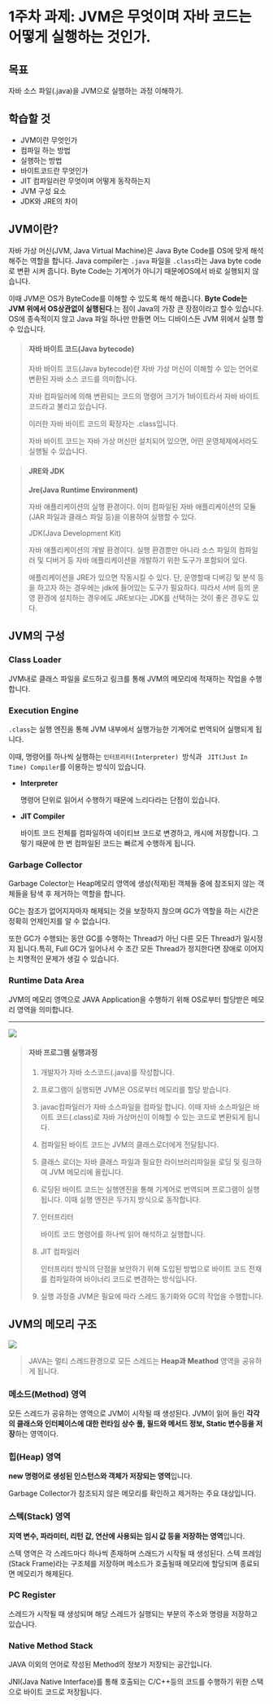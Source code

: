 #  1주차 과제: JVM은 무엇이며 자바 코드는 어떻게 실행하는 것인가.

## 목표

자바 소스 파일(.java)을 JVM으로 실행하는 과정 이해하기.

## 학습할 것

- JVM이란 무엇인가
- 컴파일 하는 방법
- 실행하는 방법
- 바이트코드란 무엇인가
- JIT 컴파일러란 무엇이며 어떻게 동작하는지
- JVM 구성 요소
- JDK와 JRE의 차이



## JVM이란?

자바 가상 머신(JVM, Java Virtual Machine)은 Java Byte Code를 OS에 맞게 해석 해주는 역할을 합니다. Java compiler는 `.java` 파일을 `.class`라는 Java byte code로 변환 시켜 줍니다. Byte Code는 기계어가 아니기 때문에OS에서 바로 실행되지 않습니다. 

이때 JVM은 OS가 ByteCode를 이해할 수 있도록 해석 해줍니다. **Byte Code는 JVM 위에서 OS상관없이 실행된다**.는 점이 Java의 가장 큰 장점이라고 할수 있습니다. OS에 종속적이지 않고 Java 파일 하나만 만들면 어느 디바이스든 JVM 위에서 실행 할 수 있습니다.



> #### **자바 바이트 코드(Java bytecode)**
>
> 자바 바이트 코드(Java bytecode)란 자바 가상 머신이 이해할 수 있는 언어로 변환된 자바 소스 코드를 의미합니다.
>
> 자바 컴파일러에 의해 변환되는 코드의 명령어 크기가 1바이트라서 자바 바이트 코드라고 불리고 있습니다.
>
> 이러한 자바 바이트 코드의 확장자는 .class입니다.
>
> 자바 바이트 코드는 자바 가상 머신만 설치되어 있으면, 어떤 운영체제에서라도 실행될 수 있습니다.





> #### **JRE와 JDK**
>
> **Jre(Java Runtime Environment)**
>
> 자바 애플리케이션의 실행 환경이다. 이미 컴파일된 자바 애플리케이션의 모듈(JAR 파일과 클래스 파일 등)을 이용하여 실행할 수 있다.
>
> JDK(Java Development Kit)
>
> 자바 애플리케이션의 개발 환경이다. 실행 환경뿐만 아니라 소스 파일의 컴파일러 및 디버거 등 자바 애플리케이션을 개발하기 위한 도구가 포함되어 있다.
>
> 애플리케이션을 JRE가 있으면 작동시킬 수 있다. 단, 운영할때 디버깅 및 분석 등을 하고자 하는 경우에는 jdk에 들어있는 도구가 필요하다. 따라서 서버 등의 운영 환경에 설치하는 경우에도 JRE보다는 JDK를 선택하는 것이 좋은 경우도 있다.









## JVM의 구성

### Class Loader

JVM내로 클래스 파일을 로드하고 링크를 통해 JVM의 메모리에 적재하는 작업을 수행합니다.

### Execution Engine

`.class`는 실행 엔진을 통해 JVM 내부에서 실행가능한 기계어로 번역되어 실행되게 됩니다.

이때, 명령어를 하나씩 실행하는 `인터프리터(Interpreter) `방식과 ` JIT(Just In Time) Compiler`를 이용하는 방식이 있습니다.

- **Interpreter**

  명령어 단위로 읽어서 수행하기 때문에 느리다라는 단점이 있습니다.

- **JIT Compiler**

  바이트 코드 전체를 컴파일하여 네이티브 코드로 변경하고, 캐시에 저장합니다. 그렇기 때문에 한 번 컴파일된 코드는 빠르게 수행하게 됩니다.

### Garbage Collector

Garbage Colector는 Heap메모리 영역에 생성(적재)된 객체들 중에 참조되지 않는 객체들을 탐색 후 제거하는 역할을 합니다.

GC는 참조가 없어지자마자 해제되는 것을 보장하지 핞으며 GC가 역할을 하는 시간은 정확히 언제인지를 알 수 없습니다.

또한 GC가 수행되는 동안 GC를 수행하는 Thread가 아닌 다른 모든 Thread가 일시정지 됩니다.특히, Full GC가 일어나서 수 초간 모든 Thread가 정지한다면 장애로 이어지는 치명적인 문제가 생길 수 있습니다.

### Runtime Data Area

JVM의 메모리 영역으로 JAVA Application을 수행하기 위해 OS로부터 할당받은 메모리 영역을 의미합니다. 



---



![](img/java-jvm-01.png)


>#### **자바 프로그램 실행과정**
>
>1. 개발자가 자바 소스코드(.java)를 작성합니다.
>
>2. 프로그램이 실행되면 JVM은 OS로부터 메모리를 할당 받습니다.
>
>3. javac컴파일러가 자바 소스파일을 컴파일 합니다. 이때 자바 소스파일은 바이트 코드(.class)로 자바 가상머신이 이해할 수 있는 코드로 변환되게 됩니다.
>
>4. 컴파일된 바이트 코드는 JVM의 클래스로더에게 전달됩니다.
>
>5. 클래스 로더는 자바 클래스 파일과 필요한 라이브러리파일을 로딩 및 링크하여 JVM 메모리에 올립니다.
>
>6. 로딩된 바이트 코드는 실행앤진을 통해 기계어로 번역되며 프로그램이 실행됩니다. 이때 실행 엔진은 두가지 방식으로 동작합니다.
>
>  7. 인터프리터
>
>     바이트 코드 명령어를 하나씩 읽어 해석하고 실행합니다. 
>
>  8. JIT 컴파일러
>
>     인터프리터 방식의 단점을 보안하기 위해 도입된 방법으로 바이트 코드 전채를 컴파일하여 바이너리 코드로 변경하는 방식입니다.
>
>9. 실행 과정중 JVM은 필요에 따라 스레드 동기화와 GC의 작업을 수행합니다.





## JVM의 메모리 구조


![](img/java-jvm-02.png)


> JAVA는 멀티 스레드환경으로 모든 스레드는 **Heap과 Meathod** 영역을 공유하게 됩니다.



### 메소드(Method) 영역

모든 스레드가 공유하는 영역으로 JVM이 시작될 때 생성된다. JVM이 읽어 들인 **각각의 클래스와 인터페이스에 대한 런타임 상수 풀, 필드와 메서드 정보, Static 변수등을 저장**하는 영역이다.

### 힙(Heap) 영역

**new 명령어로 생성된 인스턴스와 객체가 저장되는 영역**입니다.

Garbage Collector가 참조되지 않은 메모리를 확인하고 제거하는 주요 대상입니다.

### 스텍(Stack) 영역

**지역 변수, 파라미터, 리턴 값, 연산에 사용되는 임시 값 등을 저장하는 영역**입니다. 

스텍 영역은 각 스레드마다 하나씩 존재하며 스래드가 시작될 때 생성된다. 스텍 프레임(Stack Frame)라는 구조체를 저장하며 메소드가 호출될때 메모리에 할당되며 종료되면 메모리가 해제된다.

### PC Register

스레드가 시작될 때 생성되며 해당 스레드가 실행되는 부분의 주소와 명령을 저장하고 있습니다.

### Native Method Stack

JAVA 이외의 언어로 작성된 Method의 정보가 저장되는 공간입니다.

JNI(Java Native Interface)를 통해 호출되는 C/C++등의 코드를 수행하기 위한 스택으로 바이트 코드로 저장됩니다.

